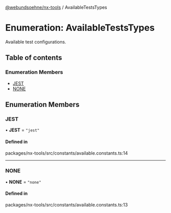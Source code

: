 [@webundsoehne/nx-tools](../README.md) / AvailableTestsTypes

# Enumeration: AvailableTestsTypes

Available test configurations.

## Table of contents

### Enumeration Members

- [JEST](AvailableTestsTypes.md#jest)
- [NONE](AvailableTestsTypes.md#none)

## Enumeration Members

### JEST

• **JEST** = ``"jest"``

#### Defined in

packages/nx-tools/src/constants/available.constants.ts:14

___

### NONE

• **NONE** = ``"none"``

#### Defined in

packages/nx-tools/src/constants/available.constants.ts:13
